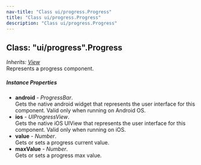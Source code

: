 ```yaml
---
nav-title: "Class ui/progress.Progress"
title: "Class ui/progress.Progress"
description: "Class ui/progress.Progress"
---
```

## Class: "ui/progress".Progress  
_Inherits:_ [_View_](../../ui/core/view/View.md)  
Represents a progress component.

##### Instance Properties
 - **android** - _ProgressBar_.    
  Gets the native android widget that represents the user interface for this component. Valid only when running on Android OS.
 - **ios** - _UIProgressView_.    
  Gets the native iOS UIView that represents the user interface for this component. Valid only when running on iOS.
 - **value** - _Number_.    
  Gets or sets a progress current value.
 - **maxValue** - _Number_.    
  Gets or sets a progress max value.